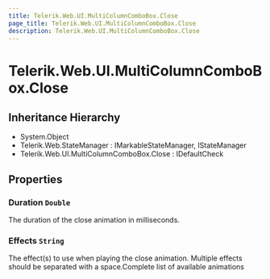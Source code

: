 ```yaml
---
title: Telerik.Web.UI.MultiColumnComboBox.Close
page_title: Telerik.Web.UI.MultiColumnComboBox.Close
description: Telerik.Web.UI.MultiColumnComboBox.Close
---
```


# Telerik.Web.UI.MultiColumnComboBox.Close

## Inheritance Hierarchy

* System.Object
* Telerik.Web.StateManager : IMarkableStateManager, IStateManager
* Telerik.Web.UI.MultiColumnComboBox.Close : IDefaultCheck

## Properties

###  Duration `Double`

The duration of the close animation in milliseconds.

###  Effects `String`

The effect(s) to use when playing the close animation. Multiple effects should be separated with a space.Complete list of available animations

